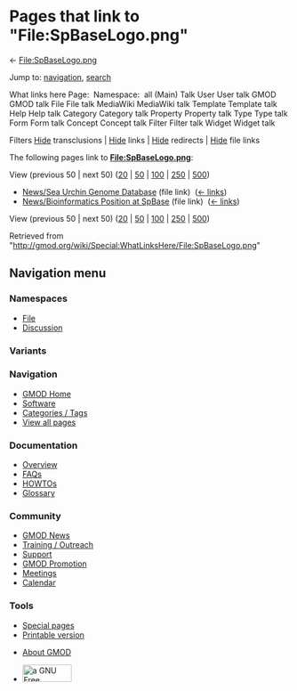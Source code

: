 <div id="mw-page-base" class="noprint">

</div>

<div id="mw-head-base" class="noprint">

</div>

<div id="content" class="mw-body" role="main">

<span id="top"></span>

<div id="mw-js-message" style="display:none;">

</div>



# <span dir="auto">Pages that link to "File:SpBaseLogo.png"</span>

<div id="bodyContent">

<div id="contentSub">

← [File:SpBaseLogo.png](/wiki/File:SpBaseLogo.png "File:SpBaseLogo.png")

</div>

<div id="jump-to-nav" class="mw-jump">

Jump to: [navigation](#mw-navigation), [search](#p-search)

</div>

<div id="mw-content-text">

What links here Page:  Namespace:  all (Main) Talk User User talk GMOD
GMOD talk File File talk MediaWiki MediaWiki talk Template Template talk
Help Help talk Category Category talk Property Property talk Type Type
talk Form Form talk Concept Concept talk Filter Filter talk Widget
Widget talk

Filters
[Hide](/mediawiki/index.php?title=Special:WhatLinksHere/File:SpBaseLogo.png&hidetrans=1 "Special:WhatLinksHere/File:SpBaseLogo.png")
transclusions \|
[Hide](/mediawiki/index.php?title=Special:WhatLinksHere/File:SpBaseLogo.png&hidelinks=1 "Special:WhatLinksHere/File:SpBaseLogo.png")
links \|
[Hide](/mediawiki/index.php?title=Special:WhatLinksHere/File:SpBaseLogo.png&hideredirs=1 "Special:WhatLinksHere/File:SpBaseLogo.png")
redirects \|
[Hide](/mediawiki/index.php?title=Special:WhatLinksHere/File:SpBaseLogo.png&hideimages=1 "Special:WhatLinksHere/File:SpBaseLogo.png")
file links

The following pages link to
**[File:SpBaseLogo.png](/wiki/File:SpBaseLogo.png "File:SpBaseLogo.png")**:

View (previous 50 \| next 50)
([20](/mediawiki/index.php?title=Special:WhatLinksHere/File:SpBaseLogo.png&limit=20 "Special:WhatLinksHere/File:SpBaseLogo.png")
\|
[50](/mediawiki/index.php?title=Special:WhatLinksHere/File:SpBaseLogo.png&limit=50 "Special:WhatLinksHere/File:SpBaseLogo.png")
\|
[100](/mediawiki/index.php?title=Special:WhatLinksHere/File:SpBaseLogo.png&limit=100 "Special:WhatLinksHere/File:SpBaseLogo.png")
\|
[250](/mediawiki/index.php?title=Special:WhatLinksHere/File:SpBaseLogo.png&limit=250 "Special:WhatLinksHere/File:SpBaseLogo.png")
\|
[500](/mediawiki/index.php?title=Special:WhatLinksHere/File:SpBaseLogo.png&limit=500 "Special:WhatLinksHere/File:SpBaseLogo.png"))

- [News/Sea Urchin Genome
  Database](/wiki/News/Sea_Urchin_Genome_Database "News/Sea Urchin Genome Database")
  (file link) ‎ <span class="mw-whatlinkshere-tools">([←
  links](/mediawiki/index.php?title=Special:WhatLinksHere&target=News%2FSea+Urchin+Genome+Database "Special:WhatLinksHere"))</span>
- [News/Bioinformatics Position at
  SpBase](/wiki/News/Bioinformatics_Position_at_SpBase "News/Bioinformatics Position at SpBase")
  (file link) ‎ <span class="mw-whatlinkshere-tools">([←
  links](/mediawiki/index.php?title=Special:WhatLinksHere&target=News%2FBioinformatics+Position+at+SpBase "Special:WhatLinksHere"))</span>

View (previous 50 \| next 50)
([20](/mediawiki/index.php?title=Special:WhatLinksHere/File:SpBaseLogo.png&limit=20 "Special:WhatLinksHere/File:SpBaseLogo.png")
\|
[50](/mediawiki/index.php?title=Special:WhatLinksHere/File:SpBaseLogo.png&limit=50 "Special:WhatLinksHere/File:SpBaseLogo.png")
\|
[100](/mediawiki/index.php?title=Special:WhatLinksHere/File:SpBaseLogo.png&limit=100 "Special:WhatLinksHere/File:SpBaseLogo.png")
\|
[250](/mediawiki/index.php?title=Special:WhatLinksHere/File:SpBaseLogo.png&limit=250 "Special:WhatLinksHere/File:SpBaseLogo.png")
\|
[500](/mediawiki/index.php?title=Special:WhatLinksHere/File:SpBaseLogo.png&limit=500 "Special:WhatLinksHere/File:SpBaseLogo.png"))

</div>

<div class="printfooter">

Retrieved from
"<http://gmod.org/wiki/Special:WhatLinksHere/File:SpBaseLogo.png>"

</div>

<div id="catlinks" class="catlinks catlinks-allhidden">

</div>

<div class="visualClear">

</div>

</div>

</div>

<div id="mw-navigation">

## Navigation menu

<div id="mw-head">



<div id="left-navigation">

<div id="p-namespaces" class="vectorTabs" role="navigation"
aria-labelledby="p-namespaces-label">

### Namespaces

- <span id="ca-nstab-image"><a href="/wiki/File:SpBaseLogo.png" accesskey="c"
  title="View the file page [c]">File</a></span>
- <span id="ca-talk"><a
  href="/mediawiki/index.php?title=File_talk:SpBaseLogo.png&amp;action=edit&amp;redlink=1"
  accesskey="t"
  title="Discussion about the content page [t]">Discussion</a></span>

</div>

<div id="p-variants" class="vectorMenu emptyPortlet" role="navigation"
aria-labelledby="p-variants-label">

### 

### Variants[](#)

<div class="menu">

</div>

</div>

</div>

<div id="right-navigation">





</div>



</div>

</div>

</div>

<div id="mw-panel">

<div id="p-logo" role="banner">

<a href="/wiki/Main_Page"
style="background-image: url(http://gmod.org/images/GMOD-cogs.png);"
title="Visit the main page"></a>

</div>

<div id="p-Navigation" class="portal" role="navigation"
aria-labelledby="p-Navigation-label">

### Navigation

<div class="body">

- <span id="n-GMOD-Home">[GMOD Home](/wiki/Main_Page)</span>
- <span id="n-Software">[Software](/wiki/GMOD_Components)</span>
- <span id="n-Categories-.2F-Tags">[Categories /
  Tags](/wiki/Categories)</span>
- <span id="n-View-all-pages">[View all
  pages](/wiki/Special:AllPages)</span>

</div>

</div>

<div id="p-Documentation" class="portal" role="navigation"
aria-labelledby="p-Documentation-label">

### Documentation

<div class="body">

- <span id="n-Overview">[Overview](/wiki/Overview)</span>
- <span id="n-FAQs">[FAQs](/wiki/Category:FAQ)</span>
- <span id="n-HOWTOs">[HOWTOs](/wiki/Category:HOWTO)</span>
- <span id="n-Glossary">[Glossary](/wiki/Glossary)</span>

</div>

</div>

<div id="p-Community" class="portal" role="navigation"
aria-labelledby="p-Community-label">

### Community

<div class="body">

- <span id="n-GMOD-News">[GMOD News](/wiki/GMOD_News)</span>
- <span id="n-Training-.2F-Outreach">[Training /
  Outreach](/wiki/Training_and_Outreach)</span>
- <span id="n-Support">[Support](/wiki/Support)</span>
- <span id="n-GMOD-Promotion">[GMOD
  Promotion](/wiki/GMOD_Promotion)</span>
- <span id="n-Meetings">[Meetings](/wiki/Meetings)</span>
- <span id="n-Calendar">[Calendar](/wiki/Calendar)</span>

</div>

</div>

<div id="p-tb" class="portal" role="navigation"
aria-labelledby="p-tb-label">

### Tools

<div class="body">

- <span id="t-specialpages"><a href="/wiki/Special:SpecialPages" accesskey="q"
  title="A list of all special pages [q]">Special pages</a></span>
- <span id="t-print"><a
  href="/mediawiki/index.php?title=Special:WhatLinksHere/File:SpBaseLogo.png&amp;printable=yes"
  rel="alternate" accesskey="p"
  title="Printable version of this page [p]">Printable version</a></span>

</div>

</div>

</div>

</div>

<div id="footer" role="contentinfo">

- <span id="footer-places-about">[About
  GMOD](/wiki/GMOD:About "GMOD:About")</span>

<!-- -->

- <span id="footer-copyrightico">[<img src="http://www.gnu.org/graphics/gfdl-logo-small.png" width="88"
  height="31" alt="a GNU Free Documentation License" />](http://www.gnu.org/licenses/fdl-1.3.html)</span>


<div style="clear:both">

</div>

</div>
